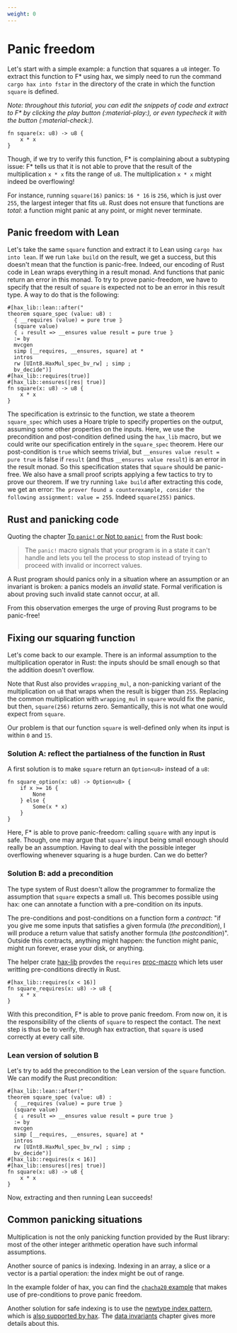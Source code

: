 ```yaml
---
weight: 0
---
```


# Panic freedom

Let's start with a simple example: a function that squares a `u8`
integer. To extract this function to F\* using hax, we simply need to
run the command `cargo hax into fstar` in the directory of the crate
in which the function `square` is defined.

*Note: throughout this tutorial, you can edit the snippets of code and
extract to F\* by clicking the play button (:material-play:), or even typecheck it with the button (:material-check:).*

```{.rust .playable }
fn square(x: u8) -> u8 {
    x * x
}
```

Though, if we try to verify this function, F\* is complaining about a
subtyping issue: F\* tells us that it is not able to prove that the
result of the multiplication `x * x` fits the range of `u8`. The
multiplication `x * x` might indeed be overflowing!

For instance, running `square(16)` panics: `16 * 16` is `256`, which
is just over `255`, the largest integer that fits `u8`. Rust does not
ensure that functions are *total*: a function might panic at any
point, or might never terminate.

## Panic freedom with Lean

Let's take the same `square` function and extract it to Lean using `cargo hax into lean`.
If we run `lake build` on the result, we get a success, but this doesn't mean that the function is 
panic-free. Indeed, our encoding of Rust code in Lean wraps everything in a result monad. And 
functions that panic return an error in this monad. To try to prove panic-freedom, we have to 
specify that the result of `square` is expected not to be an error in this result type. A way
to do that is the following:
```{.rust .playable .lean-backend}
#[hax_lib::lean::after("
theorem square_spec (value: u8) :
  ⦃ __requires (value) = pure true ⦄
  (square value)
  ⦃ ⇓ result => __ensures value result = pure true ⦄
  := by
  mvcgen
  simp [__requires, __ensures, square] at *
  intros
  rw [UInt8.HaxMul_spec_bv_rw] ; simp ;
  bv_decide")]
#[hax_lib::requires(true)]
#[hax_lib::ensures(|res| true)]
fn square(x: u8) -> u8 {
    x * x
}
```
The specification is extrinsic to the function, we state a theorem `square_spec` which uses a Hoare
triple to specify properties on the output, assuming some other properties on the inputs. Here,
we use the precondition and post-condition defined using the `hax_lib` macro, but we could write
our specification entirely in the `square_spec` theorem. Here our post-condition is `true` which seems
trivial, but `__ensures value result = pure true` is false if `result` (and thus `__ensures value result`) 
is an error in the result monad. So this specification states that `square` should be panic-free. We also 
have a small proof scripts applying a few tactics to try to prove our theorem. If we try running `lake build`
after extracting this code, we get an error: 
`The prover found a counterexample, consider the following assignment: value = 255`. Indeed `square(255)` 
panics.

## Rust and panicking code
Quoting the chapter [To `panic!` or Not to
`panic!`](https://doc.rust-lang.org/book/ch09-03-to-panic-or-not-to-panic.html)
from the Rust book:

> The `panic!` macro signals that your program is in a state it can't
> handle and lets you tell the process to stop instead of trying to
> proceed with invalid or incorrect values.

A Rust program should panics only in a situation where an assumption
or an invariant is broken: a panics models an *invalid* state. Formal
verification is about proving such invalid state cannot occur, at all.

From this observation emerges the urge of proving Rust programs to be
panic-free!

## Fixing our squaring function
Let's come back to our example. There is an informal assumption to the
multiplication operator in Rust: the inputs should be small enough so
that the addition doesn't overflow.

Note that Rust also provides `wrapping_mul`, a non-panicking variant
of the multiplication on `u8` that wraps when the result is bigger
than `255`. Replacing the common multiplication with `wrapping_mul` in
`square` would fix the panic, but then, `square(256)` returns zero.
Semantically, this is not what one would expect from `square`.

Our problem is that our function `square` is well-defined only when
its input is within `0` and `15`.

### Solution A: reflect the partialness of the function in Rust
A first solution is to make `square` return an `Option<u8>` instead of a `u8`:
``` {.rust .playable}
fn square_option(x: u8) -> Option<u8> {
    if x >= 16 {
        None
    } else {
        Some(x * x)
    }
}
```

Here, F\* is able to prove panic-freedom: calling `square` with any
input is safe. Though, one may argue that `square`'s input being small
enough should really be an assumption. Having to deal with the
possible integer overflowing whenever squaring is a huge burden. Can
we do better?

### Solution B: add a precondition
The type system of Rust doesn't allow the programmer to formalize the
assumption that `square` expects a small `u8`. This becomes
possible using hax: one can annotate a function with a pre-condition
on its inputs.

The pre-conditions and post-conditions on a function form a
*contract*: "if you give me some inputs that satisfies a given formula
(*the precondition*), I will produce a return value that satisfy
another formula (*the postcondition*)". Outside this contracts,
anything might happen: the function might panic, might run forever,
erase your disk, or anything.

The helper crate
[hax-lib](https://github.com/hacspec/hax/tree/main/hax-lib)
provdes the `requires`
[proc-macro](https://doc.rust-lang.org/reference/procedural-macros.html)
which lets user writting pre-conditions directly in Rust.

```{.rust .playable}
#[hax_lib::requires(x < 16)]
fn square_requires(x: u8) -> u8 {
    x * x
}
```

With this precondition, F\* is able to prove panic freedom. From now
on, it is the responsibility of the clients of `square` to respect the
contact. The next step is thus be to verify, through hax extraction,
that `square` is used correctly at every call site.

### Lean version of solution B
Let's try to add the precondition to the Lean version of the `square` function.
We can modify the Rust precondition:
```{.rust .playable .lean-backend}
#[hax_lib::lean::after("
theorem square_spec (value: u8) :
  ⦃ __requires (value) = pure true ⦄
  (square value)
  ⦃ ⇓ result => __ensures value result = pure true ⦄
  := by
  mvcgen
  simp [__requires, __ensures, square] at *
  intros
  rw [UInt8.HaxMul_spec_bv_rw] ; simp ;
  bv_decide")]
#[hax_lib::requires(x < 16)]
#[hax_lib::ensures(|res| true)]
fn square(x: u8) -> u8 {
    x * x
}
```
Now, extracting and then running Lean succeeds!

## Common panicking situations
Multiplication is not the only panicking function provided by the Rust
library: most of the other integer arithmetic operation have such
informal assumptions.

Another source of panics is indexing. Indexing in an array, a slice or
a vector is a partial operation: the index might be out of range.

In the example folder of hax, you can find the [`chacha20`
example](https://github.com/hacspec/hax/blob/main/examples/chacha20/src/lib.rs)
that makes use of pre-conditions to prove panic freedom.

Another solution for safe indexing is to use the [newtype index
pattern](https://matklad.github.io/2018/06/04/newtype-index-pattern.html),
which is [also supported by
hax](https://github.com/hacspec/hax/blob/d668de4d17e5ddee3a613068dc30b71353a9db4f/tests/attributes/src/lib.rs#L98-L126). The [data invariants](data-invariants.md#newtype-and-refinements) chapter gives more details about this.


